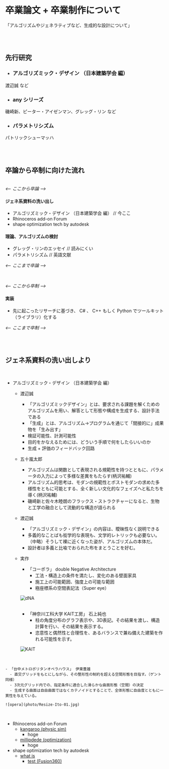 <!-- preview : control + shift + M -->

<!--
git status 確認
git diff (shift + Z) X 2 差分
git add . 追加
git status 確認
git commit -m "hogehoge message" コミット（ローカル）
git push origin master プッシュ
 -->

# 卒業論文 + 卒業制作について  

「アルゴリズムやジェネラティブなど、生成的な設計について」

&nbsp;  
&nbsp;  

## 先行研究  
- ### アルゴリズミック・デザイン （日本建築学会 編）  
渡辺誠 など  

- ### any シリーズ  
磯崎新、ピーター・アイゼンマン、グレッグ・リン など  
- ### パラメトリシズム  
パトリックシューマッハ

&nbsp;  
&nbsp;  

## 卒論から卒制に向けた流れ  
&nbsp;  
*<-- ここから卒論 -->*
  #### ジェネ系資料の洗い出し  
  - アルゴリズミック・デザイン （日本建築学会 編） // 今ここ  
  - Rhinoceros add-on Forum  
  - shape optimization tech by autodesk  

  #### 理論、アルゴリズムの検討  
  - グレッグ・リンのエッセイ // 読みにくい  
  - パラメトリシズム // 英語文献

*<-- ここまで卒論 -->*  

&nbsp;

*<-- ここから卒制 -->*  
  #### 実装  
  - 先に起こったリサーチに基づき、 C# 、 C++ もしく Python でツールキット（ライブラリ）化する  


*<-- ここまで卒制 -->*  

&nbsp;  
&nbsp;  

##  ジェネ系資料の洗い出しより  
&nbsp;

- アルゴリズミック・デザイン （日本建築学会 編）  
  - 渡辺誠  
    - 「アルゴリズミックデザイン」とは、要求される課題を解くためのアルゴリズムを用い、解答として形態や構成を生成する、設計手法である  
    - 「生成」とは、アルゴリズム→プログラムを通じて「間接的に」成果物を「生み出す」  
    - 検証可能性、計測可能性  
    - 目的をかなえるためには、どういう手順で何をしたらいいのか  
    - 生成 + 評価のフィードバック回路

  - 五十嵐太郎  
    - アルゴリズムは関数として表現される規範性を持つとともに、パラメータの入力によって多様な差異をもたらす(柄沢祐輔)  
    - アルゴリズム的思考は、モダンの規範性とポストモダンの求めた多様性をともに可能とする、全く新しい文化的なフェイズへと私たちを導く(柄沢祐輔)  
    - 磯崎新と佐々木睦朗のフラックス・ストラクチャーになると、生物と工学の融合として流動的な構造が語られる  

  - 渡辺誠  
    - 「アルゴリズミック・デザイン」の内容は、曖昧性なく説明できる
    - 多義的なことばも衒学的な表現も、文学的レトリックも必要ない。（中略）そうして裸に近くなった姿が、アルゴリズムの本体だ。  
    - 設計者は多義と比喩でおられた布をまとうことを好む。  

  - 実作
    - 「コーポラ」 double Negative Architecture  
      - 工法・構造上の条件を満たし、変化のある壁面家具  
      - 施工上の可能範囲、強度上の可能な範囲  
      - 極座標系の空間表記法（Super eye）  

    ![dNA](photo/Resize-dNA-01.jpg)  
&nbsp;

    - 「神奈川工科大学 KAIT工房」 石上純也  
      - 柱の角度分布のグラフ表示や、3D表記。その結果を渡し、構造計算を行い、その結果を表示する。  
      - 恣意性と偶然性と合理性を、あるバランスで兼ね備えた建築を作れる可能性を示す。  

    ![KAIT](photo/Resize-Ishigami-01.jpg)  

&nbsp;


    - 「台中メトロポリタンオペラハウス」 伊東豊雄  
      - 直交グリッドをもとにしながら、その整形性の制約を超える空間形態を目指す。（ゲント同様）  
      - 3次元グリッド内での、指定条件に適合した滑らかな曲面形態（空間）の決定  
      - 生成する曲面は自由曲面ではなくカテノイドとすることで、全体形態に自由度とともに一貫性を与えている。  

    ![opera](photo/Resize-Ito-01.jpg)  


&nbsp;
&nbsp;



- Rhinoceros add-on Forum  
  - [kangaroo (physic sim)](http://www.grasshopper3d.com/group/kangaroo)  
    - hoge
  - [millipdede (optimization)](http://www.grasshopper3d.com/group/millipede)  
    - hoge
- shape optimization tech by autodesk  
  - [what is](https://www.autodesk.com/solutions/generative-design)  
    - [test (Fusion360)](https://www.youtube.com/watch?v=ItiezmZg5cY)


